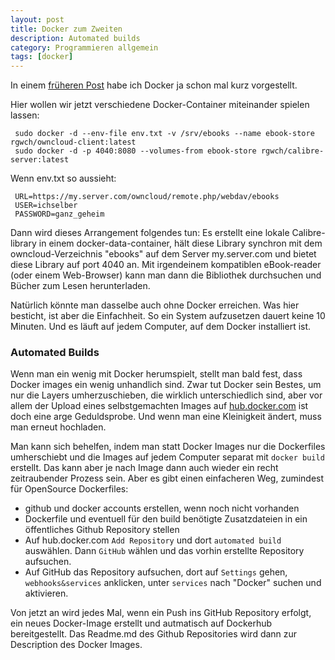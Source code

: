 ```yaml
---
layout: post
title: Docker zum Zweiten
description: Automated builds
category: Programmieren allgemein
tags: [docker]
---
```


In einem [früheren Post](/2015/06/Docker) habe ich Docker ja schon mal kurz vorgestellt.

Hier wollen wir jetzt verschiedene Docker-Container miteinander spielen lassen:


     sudo docker -d --env-file env.txt -v /srv/ebooks --name ebook-store rgwch/owncloud-client:latest
     sudo docker -d -p 4040:8080 --volumes-from ebook-store rgwch/calibre-server:latest
     
Wenn env.txt so aussieht:
 
     URL=https://my.server.com/owncloud/remote.php/webdav/ebooks
     USER=ichselber
     PASSWORD=ganz_geheim
     
Dann wird dieses Arrangement folgendes tun: Es erstellt eine lokale Calibre-library in einem docker-data-container, 
hält diese Library synchron mit dem owncloud-Verzeichnis "ebooks" auf dem Server my.server.com und bietet diese
Library auf port 4040 an. Mit irgendeinem kompatiblen eBook-reader (oder einem Web-Browser) kann man dann die 
Bibliothek durchsuchen und Bücher zum Lesen herunterladen.

Natürlich könnte man dasselbe auch ohne Docker erreichen. Was hier besticht, ist aber die Einfachheit. 
So ein System aufzusetzen dauert keine 10 Minuten. Und es läuft auf jedem Computer, auf dem Docker installiert ist.


### Automated Builds

Wenn man ein wenig mit Docker herumspielt, stellt man bald fest, dass Docker images ein wenig unhandlich sind. Zwar tut
Docker sein Bestes, um nur die Layers umherzuschieben, die wirklich unterschiedlich sind, aber vor allem der Upload 
eines selbstgemachten Images auf [hub.docker.com](http://hub.docker.com) ist doch eine arge Geduldsprobe. Und wenn man
 eine Kleinigkeit ändert, muss man erneut hochladen. 

Man kann sich behelfen, indem man statt Docker Images nur die Dockerfiles umherschiebt und die Images auf jedem Computer
separat mit `docker build` erstellt. Das kann aber je nach Image dann auch wieder ein recht zeitraubender Prozess sein. 
Aber es gibt einen einfacheren Weg, zumindest für OpenSource Dockerfiles:

* github und docker accounts erstellen, wenn noch nicht vorhanden
* Dockerfile und eventuell für den build benötigte Zusatzdateien in ein öffentliches Github Repository stellen
* Auf hub.docker.com `Add Repository` und dort `automated build` auswählen. Dann `GitHub` wählen und das vorhin
erstellte Repository aufsuchen.
* Auf GitHub das Repository aufsuchen, dort auf `Settings` gehen, `webhooks&services` anklicken, unter `services` 
       nach "Docker" suchen und aktivieren.
       
Von jetzt an wird jedes Mal, wenn ein Push ins GitHub Repository erfolgt, ein neues Docker-Image erstellt und autmatisch
auf Dockerhub bereitgestellt. Das Readme.md des Github Repositories wird dann zur Description des Docker Images.

